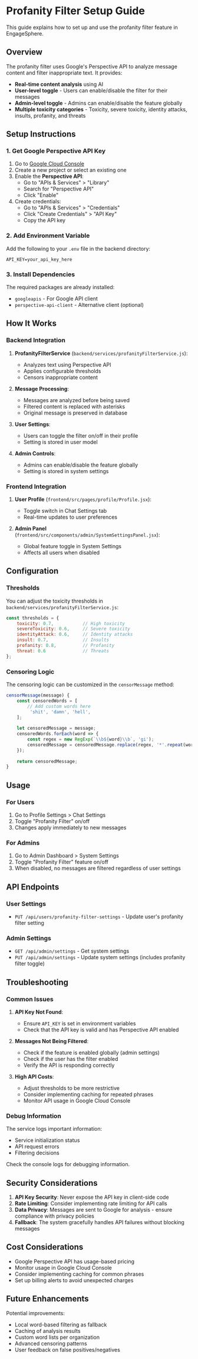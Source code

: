 # Profanity Filter Setup Guide

This guide explains how to set up and use the profanity filter feature in EngageSphere.

## Overview

The profanity filter uses Google's Perspective API to analyze message content and filter inappropriate text. It provides:

- **Real-time content analysis** using AI
- **User-level toggle** - Users can enable/disable the filter for their messages
- **Admin-level toggle** - Admins can enable/disable the feature globally
- **Multiple toxicity categories** - Toxicity, severe toxicity, identity attacks, insults, profanity, and threats

## Setup Instructions

### 1. Get Google Perspective API Key

1. Go to [Google Cloud Console](https://console.cloud.google.com/)
2. Create a new project or select an existing one
3. Enable the **Perspective API**:
   - Go to "APIs & Services" > "Library"
   - Search for "Perspective API"
   - Click "Enable"
4. Create credentials:
   - Go to "APIs & Services" > "Credentials"
   - Click "Create Credentials" > "API Key"
   - Copy the API key

### 2. Add Environment Variable

Add the following to your `.env` file in the backend directory:

```env
API_KEY=your_api_key_here
```

### 3. Install Dependencies

The required packages are already installed:
- `googleapis` - For Google API client
- `perspective-api-client` - Alternative client (optional)

## How It Works

### Backend Integration

1. **ProfanityFilterService** (`backend/services/profanityFilterService.js`):
   - Analyzes text using Perspective API
   - Applies configurable thresholds
   - Censors inappropriate content

2. **Message Processing**:
   - Messages are analyzed before being saved
   - Filtered content is replaced with asterisks
   - Original message is preserved in database

3. **User Settings**:
   - Users can toggle the filter on/off in their profile
   - Setting is stored in user model

4. **Admin Controls**:
   - Admins can enable/disable the feature globally
   - Setting is stored in system settings

### Frontend Integration

1. **User Profile** (`frontend/src/pages/profile/Profile.jsx`):
   - Toggle switch in Chat Settings tab
   - Real-time updates to user preferences

2. **Admin Panel** (`frontend/src/components/admin/SystemSettingsPanel.jsx`):
   - Global feature toggle in System Settings
   - Affects all users when disabled

## Configuration

### Thresholds

You can adjust the toxicity thresholds in `backend/services/profanityFilterService.js`:

```javascript
const thresholds = {
    toxicity: 0.7,           // High toxicity
    severeToxicity: 0.6,     // Severe toxicity
    identityAttack: 0.6,     // Identity attacks
    insult: 0.7,             // Insults
    profanity: 0.8,          // Profanity
    threat: 0.6              // Threats
};
```

### Censoring Logic

The censoring logic can be customized in the `censorMessage` method:

```javascript
censorMessage(message) {
    const censoredWords = [
        // Add custom words here
         'shit', 'damn', 'hell',
    ];
    
    let censoredMessage = message;
    censoredWords.forEach(word => {
        const regex = new RegExp(`\\b${word}\\b`, 'gi');
        censoredMessage = censoredMessage.replace(regex, '*'.repeat(word.length));
    });
    
    return censoredMessage;
}
```

## Usage

### For Users

1. Go to Profile Settings > Chat Settings
2. Toggle "Profanity Filter" on/off
3. Changes apply immediately to new messages

### For Admins

1. Go to Admin Dashboard > System Settings
2. Toggle "Profanity Filter" feature on/off
3. When disabled, no messages are filtered regardless of user settings

## API Endpoints

### User Settings
- `PUT /api/users/profanity-filter-settings` - Update user's profanity filter setting

### Admin Settings
- `GET /api/admin/settings` - Get system settings
- `PUT /api/admin/settings` - Update system settings (includes profanity filter toggle)

## Troubleshooting

### Common Issues

1. **API Key Not Found**:
   - Ensure `API_KEY` is set in environment variables
   - Check that the API key is valid and has Perspective API enabled

2. **Messages Not Being Filtered**:
   - Check if the feature is enabled globally (admin settings)
   - Check if the user has the filter enabled
   - Verify the API is responding correctly

3. **High API Costs**:
   - Adjust thresholds to be more restrictive
   - Consider implementing caching for repeated phrases
   - Monitor API usage in Google Cloud Console

### Debug Information

The service logs important information:
- Service initialization status
- API request errors
- Filtering decisions

Check the console logs for debugging information.

## Security Considerations

1. **API Key Security**: Never expose the API key in client-side code
2. **Rate Limiting**: Consider implementing rate limiting for API calls
3. **Data Privacy**: Messages are sent to Google for analysis - ensure compliance with privacy policies
4. **Fallback**: The system gracefully handles API failures without blocking messages

## Cost Considerations

- Google Perspective API has usage-based pricing
- Monitor usage in Google Cloud Console
- Consider implementing caching for common phrases
- Set up billing alerts to avoid unexpected charges

## Future Enhancements

Potential improvements:
- Local word-based filtering as fallback
- Caching of analysis results
- Custom word lists per organization
- Advanced censoring patterns
- User feedback on false positives/negatives 

